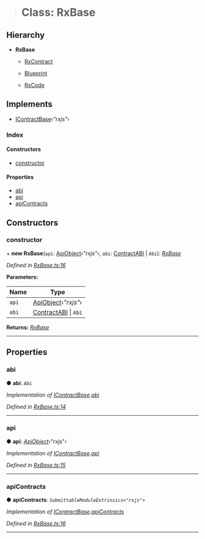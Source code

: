 > # Class: RxBase

## Hierarchy

* **RxBase**

  * [RxContract](_rxcontract_.rxcontract.md)

  * [Blueprint](_rxblueprint_.blueprint.md)

  * [RxCode](_rxcode_.rxcode.md)

## Implements

* [IContractBase](../interfaces/_types_.icontractbase.md)‹*"rxjs"*›

### Index

#### Constructors

* [constructor](_rxbase_.rxbase.md#constructor)

#### Properties

* [abi](_rxbase_.rxbase.md#abi)
* [api](_rxbase_.rxbase.md#api)
* [apiContracts](_rxbase_.rxbase.md#apicontracts)

## Constructors

###  constructor

\+ **new RxBase**(`api`: [ApiObject](../modules/_types_.md#apiobject)‹*"rxjs"*›, `abi`: [ContractABI](../modules/_types_.md#contractabi) | `Abi`): *[RxBase](_rxbase_.rxbase.md)*

*Defined in [RxBase.ts:16](https://github.com/polkadot-js/api/blob/8f89b9d/packages/api-contract/src/RxBase.ts#L16)*

**Parameters:**

Name | Type |
------ | ------ |
`api` | [ApiObject](../modules/_types_.md#apiobject)‹*"rxjs"*› |
`abi` | [ContractABI](../modules/_types_.md#contractabi) \| `Abi` |

**Returns:** *[RxBase](_rxbase_.rxbase.md)*

___

## Properties

###  abi

● **abi**: *`Abi`*

*Implementation of [IContractBase](../interfaces/_types_.icontractbase.md).[abi](../interfaces/_types_.icontractbase.md#abi)*

*Defined in [RxBase.ts:14](https://github.com/polkadot-js/api/blob/8f89b9d/packages/api-contract/src/RxBase.ts#L14)*

___

###  api

● **api**: *[ApiObject](../modules/_types_.md#apiobject)‹*"rxjs"*›*

*Implementation of [IContractBase](../interfaces/_types_.icontractbase.md).[api](../interfaces/_types_.icontractbase.md#api)*

*Defined in [RxBase.ts:15](https://github.com/polkadot-js/api/blob/8f89b9d/packages/api-contract/src/RxBase.ts#L15)*

___

###  apiContracts

● **apiContracts**: *`SubmittableModuleExtrinsics<"rxjs">`*

*Implementation of [IContractBase](../interfaces/_types_.icontractbase.md).[apiContracts](../interfaces/_types_.icontractbase.md#apicontracts)*

*Defined in [RxBase.ts:16](https://github.com/polkadot-js/api/blob/8f89b9d/packages/api-contract/src/RxBase.ts#L16)*

___
